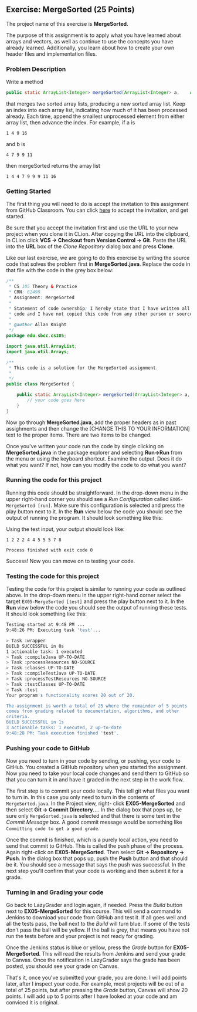 ## Exercise: MergeSorted (25 Points)

The project name of this exercise is **MergeSorted**.

The purpose of this assignment is to apply what you have learned about 
arrays and vectors, as well as continue to use the concepts
you have already learned. Additionally, you learn about how to create your
own header files and implementation files.

### Problem Description

Write a method

```java
public static ArrayList<Integer> mergeSorted(ArrayList<Integer> a,    ArrayList<Integer> b)
```

that merges two sorted array lists, producing a new sorted array list. Keep an index into each array list, indicating how much of it has been processed already. Each time, append the smallest unprocessed element from either array list, then advance the index. For example, if a is

`1 4 9 16`

and b is

`4 7 9 9 11`

then mergeSorted returns the array list

`1 4 4 7 9 9 9 11 16`

### Getting Started

The first thing you will need to do is accept the invitation to this 
assignment from GitHub Classroom. You can click 
[here](https://classroom.github.com/a/fN5EKlqn) to accept the 
invitation, and get started.

Be sure that you accept the invitation first and use the URL to your new project when you clone it in CLion. After copying
the URL into the clipboard, in CLion click **VCS -> Checkout from Version Control -> Git**. Paste the URL into the **URL** box of the _Clone Repository_ dialog box and press **Clone**.

Like our last exercise, we are going to do this exercise by writing the source code that solves the problem first in **MergeSorted.java**. Replace the code in that file with the code in the grey box below:

```java
/**
 * CS 105 Theory & Practice
 * CRN: 62498
 * Assignment: MergeSorted
 * 
 * Statement of code ownership: I hereby state that I have written all of this
 * code and I have not copied this code from any other person or source.
 * 
 * @author Allan Knight
 */
package edu.sbcc.cs105;

import java.util.ArrayList;
import java.util.Arrays;

/**
 * This code is a solution for the MergeSorted assignment.
 *
 */
public class MergeSorted {

	public static ArrayList<Integer> mergeSorted(ArrayList<Integer> a, ArrayList<Integer> b) {
        // your code goes here
    }
}
```

Now go through **MergeSorted.java**, add the proper headers as in past assighments and then change the [CHANGE THIS TO YOUR INFORMATION] text to the proper items. There are two items to be changed.

Once you've written your code run the code by single clicking on **MergeSorted.java** in the package explorer and selecting **Run->Run** from the menu or using the keyboard shortcut. Examine the output. Does it do what you want? If not, how can you modify the code to do what you want?
### Running the code for this project

Running this code should be straightforward. In the drop-down 
menu in the upper right-hand corner you should see a *Run
Configuration* called `EX05-MergeSorted [run]`. Make sure this 
configuration is selected and press the play button next to it.
In the **Run** view below the code you should see the output 
of running the program. It should look something like this:

Using the test input, your output should look like:

```
1 2 2 2 4 4 5 5 5 7 8 

Process finished with exit code 0
```

Success! Now you can move on to testing your code.

### Testing the code for this project

Testing the code for this project is similar to running your code
as outlined above. In the drop-down menu in the upper right-hand
corner select the target `EX05-MergeSorted [test]` and press the 
play button next to it. In the **Run** view below the code you should
see the output of running these tests. It should look something
like this:

```bash
Testing started at 9:48 PM ...
9:48:26 PM: Executing task 'test'...

> Task :wrapper
BUILD SUCCESSFUL in 0s
1 actionable task: 1 executed
> Task :compileJava UP-TO-DATE
> Task :processResources NO-SOURCE
> Task :classes UP-TO-DATE
> Task :compileTestJava UP-TO-DATE
> Task :processTestResources NO-SOURCE
> Task :testClasses UP-TO-DATE
> Task :test
Your program's functionality scores 20 out of 20.

The assignment is worth a total of 25 where the remainder of 5 points
comes from grading related to documentation, algorithms, and other
criteria.
BUILD SUCCESSFUL in 1s
3 actionable tasks: 1 executed, 2 up-to-date
9:48:28 PM: Task execution finished 'test'.
```

### Pushing your code to GitHub

Now you need to turn in your code by sending, or pushing, your code to GitHub. You created a 
GitHub repository when you started the assignment. Now you need to take your local code changes
and send them to GitHub so that you can turn it in and have it graded in the next step in the
work flow.

The first step is to commit your code locally. This tell git what files you want to turn in. In 
this case you only need to turn in the contents of `MergeSorted.java`. In the Project view, right-
click **EX05-MergeSorted** and then select **Git -> Commit Directory...**. In the dialog box that
pops up, be sure only `MergeSorted.java` is selected and that there is some text in the _Commit 
Message_ box. A good commit message would be something like `Committing code to get a good grade`.

Once the commit is finished, which is a purely local action, you need to send that commit to 
GitHub. This is called the push phase of the process. Again right-click on **EX05-MergeSorted**.
Then select **Git -> Repository -> Push**. In the dialog box that pops up, push the **Push** button
and that should be it. You should see a message that says the push was successful. In the next
step you'll confirm that your code is working and then submit it for a grade.

### Turning in and Grading your code

Go back to LazyGrader and login again, if needed. Press the _Build_ button next to 
**EX05-MergeSorted** for this course. This will send a command to Jenkins to download your code
from GitHub and test it. If all goes well and all the tests pass, the ball next to the _Build_
will turn blue. If some of the tests don't pass the ball will be yellow. If the ball is grey,
that means you have not run the tests before and your project is not ready for grading.

Once the Jenkins status is blue or yellow, press the _Grade_ button for **EX05-MergeSorted**.
This will read the results from Jenkins and send your grade to Canvas. Once the notification in 
LazyGrader says the grade has been posted, you should see your grade on Canvas.

That's it, once you've submitted your grade, you are done. I will add points later, after I
inspect your code. For example, most projects will be out of a total of 25 points, but after 
pressing the _Grade_ button, Canvas will show 20 points. I will add up to 5 points after I have
looked at your code and am conviced it is original.
